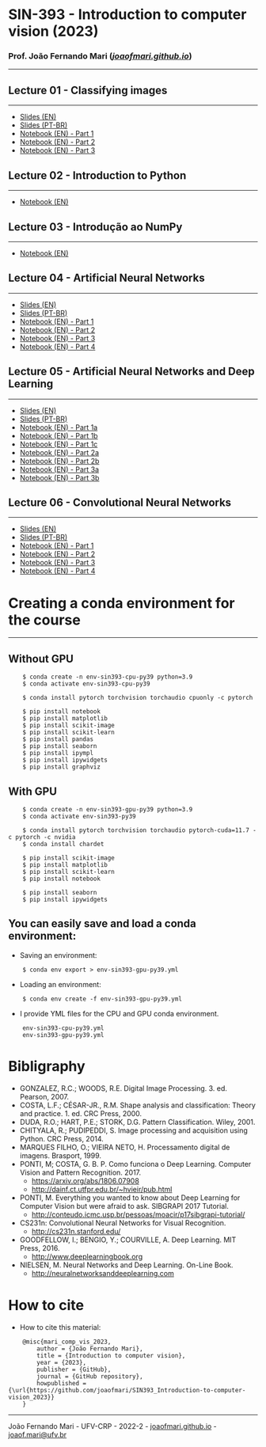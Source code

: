 # SIN-393 - Introduction to computer vision (2023)

### Prof. João Fernando Mari ([*joaofmari.github.io*](https://joaofmari.github.io/))
---

## Lecture 01 - Classifying images
---
* [Slides (EN)](/slides-en/Lecture01.ClassifyingImagens.(2023).pdf)
* [Slides (PT-BR)](/slides/Aula01.ClassificandoImagens.(2023).pdf)
* [Notebook (EN) - Part 1](/notebooks/Lecture%2001%20-%20Part%201%20-%20Digital%20imagens.ipynb)
* [Notebook (EN) - Part 2](/notebooks/Lecture%2001%20-%20Part%202%20-%20Image%20classification.ipynb)
* [Notebook (EN) - Part 3](/notebooks/Lecture%2001%20-%20Part%203%20-%20Image%20classification%20-%20Color%20features.ipynb)

## Lecture 02 - Introduction to Python
---
* [Notebook (EN)](/notebooks/Lecture%2002%20-%20Introduction%20to%20Python.ipynb)

## Lecture 03 - Introdução ao NumPy
---
* [Notebook (EN)](/notebooks/Lecture%2003%20-%20Introduction%20to%20NumPy.ipynb)

## Lecture 04 - Artificial Neural Networks 
---
* [Slides (EN)](/slides-en/Lecture06.ConvolutionalNeuralNetworks.(2023).pdf)
* [Slides (PT-BR)](/slides/Aula06.RedesNeuraisConvolucionais.(2023).pdf)
* [Notebook (EN) - Part 1](/notebooks/Lecture%2004%20-%20Part%201%20-%20Convolutional%20Neural%20Networks.ipynb)
* [Notebook (EN) - Part 2](/notebooks/Lecture%2004%20-%20Part%202%20-%20Convolutional%20Neural%20Networks.ipynb)
* [Notebook (EN) - Part 3](/notebooks/Lecture%2004%20-%20Part%203%20-%20Convolutional%20Neural%20Networks.ipynb)
* [Notebook (EN) - Part 4](/notebooks/Lecture%2004%20-%20Part%204%20-%20Convolutional%20Neural%20Networks.ipynb)


## Lecture 05 - Artificial Neural Networks and Deep Learning
---
* [Slides (EN)](/slides-en/Lecture05.ArtificialNeuralNetworksAndDeepLearning.(2023).pdf)
* [Slides (PT-BR)](/slides/Aula05.RedesNeuraisArtificiaisDeepLearning.(2023).pdf)
* [Notebook (EN) - Part 1a](/notebooks/Lecture%2005%20-%20Part%201a%20-%20Deep%20Learning.ipynb)
* [Notebook (EN) - Part 1b](/notebooks/Lecture%2005%20-%20Part%201b%20-%20Deep%20Learning.ipynb)
* [Notebook (EN) - Part 1c](/notebooks/Lecture%2005%20-%20Part%201c%20-%20Deep%20Learning.ipynb)
* [Notebook (EN) - Part 2a](/notebooks/Lecture%2005%20-%20Part%202a%20-%20Deep%20Learning.ipynb)
* [Notebook (EN) - Part 2b](/notebooks/Lecture%2005%20-%20Part%202b%20-%20Deep%20Learning.ipynb)
* [Notebook (EN) - Part 3a](/notebooks/Lecture%2005%20-%20Part%203a%20-%20Deep%20Learning.ipynb)
* [Notebook (EN) - Part 3b](/notebooks/Lecture%2005%20-%20Part%203b%20-%20Deep%20Learning.ipynb)

## Lecture 06 - Convolutional Neural Networks
---
* [Slides (EN)](/slides-en/Lecture06.ConvolutionalNeuralNetworks.(2023).pdf)
* [Slides (PT-BR)](/slides/Aula06.RedesNeuraisConvolucionais.(2023).pdf)
* [Notebook (EN) - Part 1](/notebooks/Lecture%2004%20-%20Part%201%20-%20Convolutional%20Neural%20Networks.ipynb)
* [Notebook (EN) - Part 2](/notebooks/Lecture%2004%20-%20Part%202%20-%20Convolutional%20Neural%20Networks.ipynb)
* [Notebook (EN) - Part 3](/notebooks/Lecture%2004%20-%20Part%203%20-%20Convolutional%20Neural%20Networks.ipynb)
* [Notebook (EN) - Part 4](/notebooks/Lecture%2004%20-%20Part%204%20-%20Convolutional%20Neural%20Networks.ipynb)

# Creating a conda environment for the course
---

## Without GPU
```
    $ conda create -n env-sin393-cpu-py39 python=3.9
    $ conda activate env-sin393-cpu-py39

    $ conda install pytorch torchvision torchaudio cpuonly -c pytorch
    
    $ pip install notebook
    $ pip install matplotlib
    $ pip install scikit-image
    $ pip install scikit-learn
    $ pip install pandas
    $ pip install seaborn
    $ pip install ipympl
    $ pip install ipywidgets
    $ pip install graphviz
```

## With GPU
```
    $ conda create -n env-sin393-gpu-py39 python=3.9
    $ conda activate env-sin393-py39

    $ conda install pytorch torchvision torchaudio pytorch-cuda=11.7 -c pytorch -c nvidia
    $ conda install chardet

    $ pip install scikit-image
    $ pip install matplotlib
    $ pip install scikit-learn
    $ pip install notebook

    $ pip install seaborn
    $ pip install ipywidgets
```

## You can easily save and load a conda environment:

* Saving an environment:
```
    $ conda env export > env-sin393-gpu-py39.yml
```

* Loading an environment:
```
    $ conda env create -f env-sin393-gpu-py39.yml 
```

* I provide YML files for the CPU and GPU conda environment.
```
    env-sin393-cpu-py39.yml
    env-sin393-gpu-py39.yml
```

# Bibligraphy

* GONZALEZ, R.C.; WOODS, R.E. Digital Image Processing. 3. ed. Pearson, 2007.
* COSTA, L.F.; CÉSAR-JR., R.M. Shape analysis and classification: Theory and practice. 1. ed. CRC Press, 2000.
* DUDA, R.O.; HART, P.E.; STORK, D.G. Pattern Classification. Wiley, 2001. 
* CHITYALA, R.; PUDIPEDDI, S. Image processing and acquisition using Python. CRC Press, 2014.
* MARQUES FILHO, O.; VIEIRA NETO, H. Processamento digital de imagens. Brasport, 1999.
* PONTI, M; COSTA, G. B. P. Como funciona o Deep Learning. Computer Vision and Pattern Recognition. 2017.
    * https://arxiv.org/abs/1806.07908  
    * http://dainf.ct.utfpr.edu.br/~hvieir/pub.html   
* PONTI, M. Everything you wanted to know about Deep Learning for Computer Vision but were afraid to ask. SIBGRAPI 2017 Tutorial.
    * http://conteudo.icmc.usp.br/pessoas/moacir/p17sibgrapi-tutorial/  
* CS231n: Convolutional Neural Networks for Visual Recognition.
    * http://cs231n.stanford.edu/ 
* GOODFELLOW, I.; BENGIO, Y.; COURVILLE, A. Deep Learning. MIT Press, 2016. 
    * http://www.deeplearningbook.org 
* NIELSEN, M. Neural Networks and Deep Learning. On-Line Book. 
    * http://neuralnetworksanddeeplearning.com  



# How to cite

* How to cite this material:

```
    @misc{mari_comp_vis_2023,
        author = {João Fernando Mari},
        title = {Introduction to computer vision},
        year = {2023},
        publisher = {GitHub},
        journal = {GitHub repository},
        howpublished = {\url{https://github.com/joaofmari/SIN393_Introduction-to-computer-vision_2023}}
    }
```

---
João Fernando Mari - UFV-CRP - 2022-2 - [joaofmari.github.io](joaofmari.github.io) - joaof.mari@ufv.br
